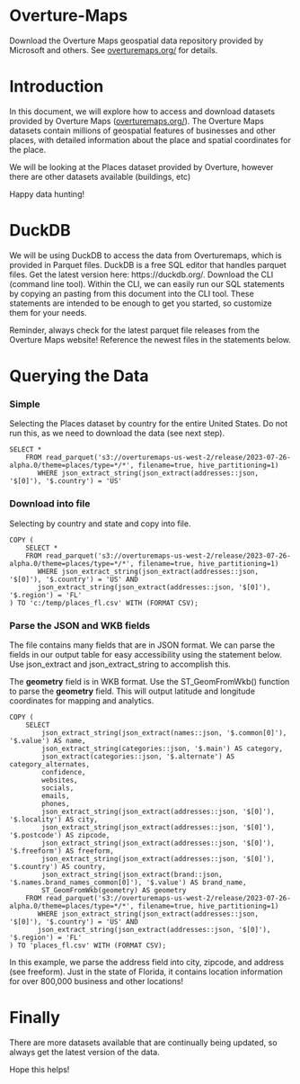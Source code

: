 # Overture-Maps
<p>Download the Overture Maps geospatial data repository provided by Microsoft and others. See <a href="https://overturemaps.org/" target="_blank">overturemaps.org/</a> for details.</p>

<h1>
  Introduction
</h1>
<p>
  In this document, we will explore how to access and download datasets provided by Overture Maps (<a href="https://overturemaps.org/" target="_blank">overturemaps.org/</a>). The Overture Maps datasets contain millions of geospatial features of businesses and other places, with detailed information about the place and spatial coordinates for the place. 
</p>
<p>
  We will be looking at the Places dataset provided by Overture, however there are other datasets available (buildings, etc)
</p>
<p>
  Happy data hunting!
</p>

# DuckDB
<p>
  We will be using DuckDB to access the data from Overturemaps, which is provided in Parquet files. DuckDB is a free SQL editor that handles parquet files. Get the latest version here: https://duckdb.org/. Download the CLI (command line tool). Within the CLI, we can easily run our SQL statements by copying an pasting from this document into the CLI tool. These statements are intended to be enough to get you started, so customize them for your needs.
</p>
<p>
  Reminder, always check for the latest parquet file releases from the Overture Maps website! Reference the newest files in the statements below.
</p>

# Querying the Data
<h3>
  Simple
</h3>
<p>
  Selecting the Places dataset by country for the entire United States. Do not run this, as we need to download the data (see next step).
</p>
<code>SELECT *
    FROM read_parquet('s3://overturemaps-us-west-2/release/2023-07-26-alpha.0/theme=places/type=*/*', filename=true, hive_partitioning=1)
       WHERE json_extract_string(json_extract(addresses::json, '$[0]'), '$.country') = 'US'
</code>
<h3>
  Download into file 
</h3>
<p>
  Selecting by country and state and copy into file. 
</p>
<code>COPY (
    SELECT *
    FROM read_parquet('s3://overturemaps-us-west-2/release/2023-07-26-alpha.0/theme=places/type=*/*', filename=true, hive_partitioning=1)
       WHERE json_extract_string(json_extract(addresses::json, '$[0]'), '$.country') = 'US' AND
       json_extract_string(json_extract(addresses::json, '$[0]'), '$.region') = 'FL'
) TO 'c:/temp/places_fl.csv' WITH (FORMAT CSV);
</code>
<h3>
  Parse the JSON and WKB fields
</h3>
<p>
  The file contains many fields that are in JSON format. We can parse the fields in our output table for easy accessibility using the statement below. Use json_extract and json_extract_string to accomplish this.
</p>
<p>
  The <b>geometry</b> field is in WKB format. Use the ST_GeomFromWkb() function to parse the <b>geometry</b> field. This will output latitude and longitude coordinates for mapping and analytics.
</p>
<code>COPY (
    SELECT 
        json_extract_string(json_extract(names::json, '$.common[0]'), '$.value') AS name,
        json_extract_string(categories::json, '$.main') AS category,
        json_extract(categories::json, '$.alternate') AS category_alternates,
        confidence,
        websites,
        socials,
        emails,
        phones,
        json_extract_string(json_extract(addresses::json, '$[0]'), '$.locality') AS city,
        json_extract_string(json_extract(addresses::json, '$[0]'), '$.postcode') AS zipcode,
        json_extract_string(json_extract(addresses::json, '$[0]'), '$.freeform') AS freeform,
        json_extract_string(json_extract(addresses::json, '$[0]'), '$.country') AS country,
        json_extract_string(json_extract(brand::json, '$.names.brand_names_common[0]'), '$.value') AS brand_name,
        ST_GeomFromWkb(geometry) AS geometry
    FROM read_parquet('s3://overturemaps-us-west-2/release/2023-07-26-alpha.0/theme=places/type=*/*', filename=true, hive_partitioning=1)
       WHERE json_extract_string(json_extract(addresses::json, '$[0]'), '$.country') = 'US' AND
       json_extract_string(json_extract(addresses::json, '$[0]'), '$.region') = 'FL'
) TO 'places_fl.csv' WITH (FORMAT CSV);
</code>
<p>
  In this example, we parse the address field into city, zipcode, and address (see freeform). Just in the state of Florida, it contains location information for over 800,000 business and other locations!
</p>

# Finally
<p>There are more datasets available that are continually being updated, so always get the latest version of the data.</p>
<p>Hope this helps!</p>
